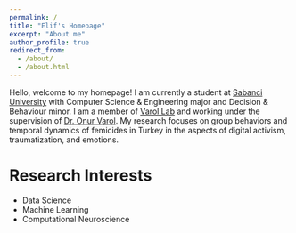 ```yaml
---
permalink: /
title: "Elif's Homepage"
excerpt: "About me"
author_profile: true
redirect_from:
  - /about/
  - /about.html
---
```


Hello, welcome to my homepage! I am currently a student at [Sabanci University](https://www.sabanciuniv.edu/) with Computer Science & Engineering major and Decision & Behaviour minor. I am a member of [Varol Lab](http://varollab.com/) and working under the supervision of [Dr. Onur Varol](http://www.onurvarol.com/). My research focuses on group behaviors and temporal dynamics of femicides in Turkey in the aspects of digital activism, traumatization, and emotions.

# Research Interests

- Data Science
- Machine Learning
- Computational Neuroscience
